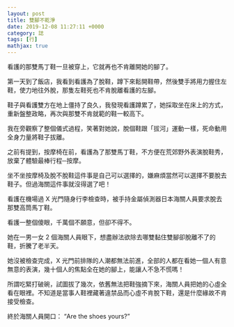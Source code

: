 ```yaml
---
layout: post
title: 雙腳不乾淨
date: 2019-12-08 11:27:11 +0000
category: 誌
tags: [行]
mathjax: true
---
```


看護的那雙馬丁鞋一旦被穿上，它就再也不肯離開她的腳了。

<!--more-->

第一天到了飯店，我看到看護為了脫鞋，蹲下來鬆開鞋帶，然後雙手將用力握住左鞋，使力地往外脫，那隻左鞋死也不肯脫離看護的左腳。

鞋子與看護雙方在地上僵持了良久，我發現看護蹲累了，她採取坐在床上的方式，重新盤整政略，再次與那雙不肯就範的鞋一較高下。

我在旁觀察了整個儀式過程，笑著對她說，脫個鞋跟「拔河」運動一樣，死命動用全身力量將鞋子拔離。

之前有提到，按摩椅在前，看護為了那雙馬丁鞋，不方便在荒郊野外表演脫鞋秀，放棄了體驗最棒行程─按摩。

坐不坐按摩椅及脫不脫鞋這件事是自己可以選擇的，嫌麻煩當然可以選擇不要脫去鞋子。但過海關這件事就沒得選了吧！

看護在機場過 X 光門隨身行李檢查時，被手持金屬偵測器日本海關人員要求脫去那雙高筒馬丁鞋。

看護一整個傻眼，千萬個不願意，但卻不得不。

她在一男一女 2 個海關人員眼下，想盡辦法欲除去哪雙黏住雙腳卻脫離不了的鞋，折騰了老半天。

她沒被檢查完成，X 光門前排隊的人潮都無法前進，全部的人都在看她一個人有意無意的表演，幾十個人的焦點全在她的腳上，能讓人不急不慌嗎！

所謂吃緊打破碗，試圖拔了幾次，依舊無法把鞋強摘下來，海關人員把她的心虛全看在眼裡。不知道是當事人鞋裡藏著違禁品而心虛不肯脫下鞋，還是什麼緣故不肯接受檢查。

終於海關人員開口： “Are the shoes yours?”
